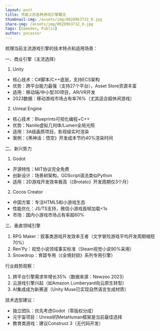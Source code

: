 ```yaml
---
layout: post
title: 市面上的各种游戏引擎概览
thumbnail-img: /assets/img/0028963732_0.jpg
share-img: /assets/img/0028963732_0.jpg
tags: [Gamedev, Public]
author: pocaster
---
```


梳理当前主流游戏引擎的技术特点和适用场景：

一、商业引擎（主流选择）
1. Unity
- 核心技术：C#脚本/C++底层，支持ECS架构
- 优势：跨平台能力最强（支持27个平台），Asset Store资源丰富
- 适用：移动端/中小型3D项目，AR/VR开发
- 2023数据：移动游戏市场占有率76%（尤其适合超休闲游戏）

2. Unreal Engine
- 核心技术：Blueprints可视化编程+C++
- 优势：Nanite虚拟几何体/Lumen全局光照
- 适用：3A级画质项目，影视级实时渲染
- 案例：《黑神话：悟空》开发成本节约40%渲染时间

二、新兴势力
1. Godot
- 开源特性：MIT协议完全免费
- 创新设计：场景树架构，GDScript语法类似Python
- 适用：2D游戏开发效率极高（《Brotato》开发周期仅3个月）

2. Cocos Creator
- 中国方案：专注HTML5和小游戏生态
- 性能优化：JS/TS支持，微信小游戏首帧加载<1s
- 市场：国内小游戏市场占有率超60%

三、垂直领域引擎
1. RPG Maker：叙事类游戏开发效率王者（文字冒险游戏平均开发周期缩短70%）
2. Ren'Py：视觉小说领域事实标准（Steam视觉小说90%采用）
3. Snowdrop：育碧专用（《全境封锁》系列专用引擎）

行业趋势观察：
1. 跨平台引擎需求年增长35%（数据来源：Newzoo 2023）
2. 云游戏引擎兴起（如Amazon Lumberyard向云原生转型）
3. AI集成成为新赛道（Unity Muse已实现自然语言生成材质）

技术选型建议：
- 独立团队：优先考虑Godot（零版权分成）
- 元宇宙项目：Unreal的MetaHuman框架是当前最佳选择
- 教育类游戏：建议Construct 3（无代码开发）
